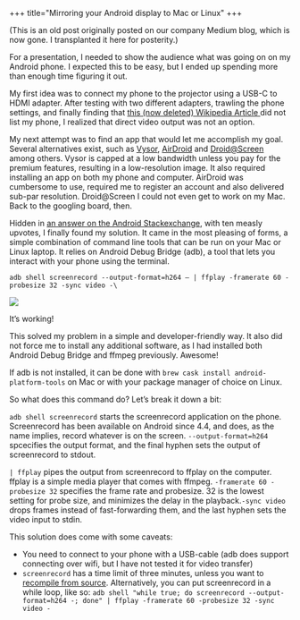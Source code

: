 +++
title="Mirroring your Android display to Mac or Linux"
+++

(This is an old post originally posted on our company Medium blog, which is now gone. I transplanted it here for posterity.)


For a presentation, I needed to show the audience what was going on on my Android phone. I expected this to be easy, but I ended up spending more than enough time figuring it out.

My first idea was to connect my phone to the projector using a USB-C to HDMI adapter. After testing with two different adapters, trawling the phone settings, and finally finding that [this (now deleted) Wikipedia Article ](https://en.wikipedia.org/wiki/List_of_devices_with_video_output_over_USB-C#Smartphones) did not list my phone, I realized that direct video output was not an option.

My next attempt was to find an app that would let me accomplish my goal. Several alternatives exist, such as [Vysor](https://www.vysor.io/), [AirDroid](https://www.airdroid.com/) and [Droid@Screen](http://droid-at-screen.org/) among others. Vysor is capped at a low bandwidth unless you pay for the premium features, resulting in a low-resolution image. It also required installing an app on both my phone and computer. AirDroid was cumbersome to use, required me to register an account and also delivered sub-par resolution. Droid@Screen I could not even get to work on my Mac. Back to the googling board, then.

Hidden in [an answer on the Android Stackexchange](https://android.stackexchange.com/a/154328/278658), with ten measly upvotes, I finally found my solution. It came in the most pleasing of forms, a simple combination of command line tools that can be run on your Mac or Linux laptop. It relies on Android Debug Bridge (adb), a tool that lets you interact with your phone using the terminal.

`adb shell screenrecord --output-format=h264 — | ffplay -framerate 60 -probesize 32 -sync video -\`

![](https://cdn-images-1.medium.com/max/800/1*nNpym802m5b1SOIlDob-uQ.gif)

It’s working!

This solved my problem in a simple and developer-friendly way. It also did not force me to install any additional software, as I had installed both Android Debug Bridge and ffmpeg previously. Awesome!

If adb is not installed, it can be done with `brew cask install android-platform-tools` on Mac or with your package manager of choice on Linux.

So what does this command do? Let’s break it down a bit:

`adb shell screenrecord` starts the screenrecord application on the phone. Screenrecord has been available on Android since 4.4, and does, as the name implies, record whatever is on the screen. `--output-format=h264` spcecifies the output format, and the final hyphen sets the output of screenrecord to stdout.

`| ffplay` pipes the output from screenrecord to ffplay on the computer. ffplay is a simple media player that comes with ffmpeg. `-framerate 60 -probesize 32` specifies the frame rate and probesize. 32 is the lowest setting for probe size, and minimizes the delay in the playback.`-sync video` drops frames instead of fast-forwarding them, and the last hyphen sets the video input to stdin.

This solution does come with some caveats:  


* You need to connect to your phone with a USB-cable (adb does support connecting over wifi, but I have not tested it for video transfer)
* `screenrecord` has a time limit of three minutes, unless you want to [recompile from source](https://stackoverflow.com/questions/21938948/how-to-increase-time-limit-of-adb-screen-record-of-android-kitkat/25834761#25834761). Alternatively, you can put screenrecord in a while loop, like so: `adb shell "while true; do screenrecord --output-format=h264 -; done" | ffplay -framerate 60 -probesize 32 -sync video -`

